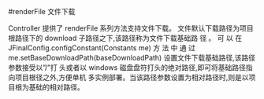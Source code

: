 #renderFile 文件下载

Controller 提供了 renderFile 系列方法支持文件下载。 文件默认下载路径为项目根路径下的 download 子路径之下,该路径称为文件下载基础路
径 。 可 以 在 JFinalConfig.configConstant(Constants me) 方 法 中 通 过 me.setBaseDownloadPath(baseDownloadPath) 设置文件下载基础路径,该路径参数接受以”/”打 头或者以 windows 磁盘盘符打头的绝对路径,即可将基础路径指向项目根径之外,方便单机 多实例部署。当该路径参数设置为相对路径时,则是以项目根为基础的相对路径。
